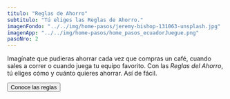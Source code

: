 ```yaml
---
titulo: "Reglas de Ahorro"
subtitulo: "Tú eliges las Reglas de Ahorro."
imagenFondo: "../../img/home-pasos/jeremy-bishop-131063-unsplash.jpg"
imagenApp: "../../img/home-pasos/home_pasos_ecuadorJuegue.png"
pasoNro: 2
---
```


Imagínate que pudieras ahorrar cada vez que compras un café, cuando sales a correr o cuando juega tu equipo favorito. Con las *Reglas del Ahorro*, tú eliges cómo y cuánto quieres ahorrar. Así de fácil.

<a href="/reglas">
<button class="bg-oceano rounded-lg my-3 shadow-md px-8 py-4 text-white hover:bg-oceano-dark">
Conoce las reglas
</button>
</a>